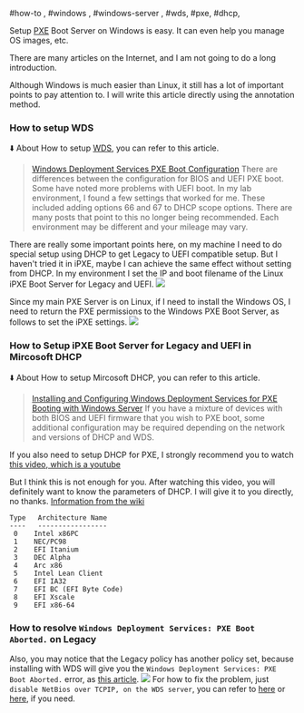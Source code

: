 #how-to , #windows , #windows-server , #wds, #pxe, #dhcp, 


Setup [PXE](../todo/PXE) Boot Server on Windows is easy. It can even help you manage OS images, etc. 

There are many articles on the Internet, and I am not going to do a long introduction.

Although Windows is much easier than Linux, it still has a lot of important points to pay attention to. I will write this article directly using the annotation method.

### How to setup WDS

:arrow_down: About How to setup [WDS](../todo/WDS.md), you can refer to this article.
> [Windows Deployment Services PXE Boot Configuration](https://www.virtualizationhowto.com/2021/08/windows-deployment-services-pxe-boot-configuration/)
> There are differences between the configuration for BIOS and UEFI PXE boot. Some have noted more problems with UEFI boot. In my lab environment, I found a few settings that worked for me. These included adding options 66 and 67 to DHCP scope options. There are many posts that point to this no longer being recommended. Each environment may be different and your mileage may vary.

There are really some important points here, on my machine I need to do special setup using DHCP to get Legacy to UEFI compatible setup. But I haven't tried it in iPXE, maybe I can achieve the same effect without setting from DHCP. In my environment I set the IP and boot filename of the Linux iPXE Boot Server for Legacy and UEFI.
![](../../attachments/How%20to%20setup%20WDS%20as%20PXE%20Boot%20Server%20on%20Windows%20Server.png)

Since my main PXE Server is on Linux, if I need to install the Windows OS, I need to return the PXE permissions to the Windows PXE Boot Server, as follows to set the iPXE settings.
![](../../attachments/How%20to%20setup%20WDS%20as%20PXE%20Boot%20Server%20on%20Windows%20Server-1.png)


### How to Setup iPXE Boot Server for Legacy and UEFI in Mircosoft DHCP

:arrow_down: About How to setup Mircosoft DHCP, you can refer to this article.
> [Installing and Configuring Windows Deployment Services for PXE Booting with Windows Server](
https://gal.vin/wds-pxe-booting-windows-server-walkthrough/#configuration-for-bios-and-uefi-clients)
> If you have a mixture of devices with both BIOS and UEFI firmware that you wish to PXE boot, some additional configuration may be required depending on the network and versions of DHCP and WDS.


If you also need to setup DHCP for PXE,
I strongly recommend you to watch [this video, which is a youtube](https://www.youtube.com/watch?v=k5E97ndlRog&list=WL&index=15)

But I think this is not enough for you. After watching this video, you will definitely want to know the parameters of DHCP. I will give it to you directly, no thanks. [Information from the wiki](https://wiki.fogproject.org/wiki/index.php/BIOS_and_UEFI_Co-Existence)
```
Type   Architecture Name
----   -----------------
 0    Intel x86PC
 1    NEC/PC98
 2    EFI Itanium
 3    DEC Alpha
 4    Arc x86
 5    Intel Lean Client
 6    EFI IA32
 7    EFI BC (EFI Byte Code)
 8    EFI Xscale
 9    EFI x86-64
 ```
 
### How to resolve `Windows Deployment Services: PXE Boot Aborted.` on Legacy

Also, you may notice that the Legacy policy has another policy set, because installing with WDS will give you the `Windows Deployment Services: PXE Boot Aborted.` error, as [this article](https://www.mail-archive.com/seabios@seabios.org/msg11892.html).
![](../../attachments/How%20to%20setup%20WDS%20as%20PXE%20Boot%20Server%20on%20Windows%20Server-2.png)
For how to fix the problem, just `disable NetBios over TCPIP, on the WDS server`, you can refer to [here](https://learn.microsoft.com/en-us/troubleshoot/windows-server/networking/disable-netbios-tcp-ip-using-dhcp) or [here](https://www.manageengine.com/vulnerability-management/misconfiguration/legacy-protocols/how-to-disable-netBios-over-tcp-ip.html), if you need.